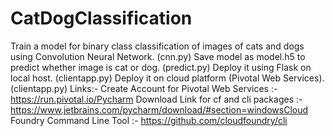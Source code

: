 # CatDogClassification

Train a model for binary class classification of images of cats and dogs using Convolution Neural Network. (cnn.py)
Save model as model.h5 to predict whether image is cat or dog. (predict.py)
Deploy it using Flask on local host. (clientapp.py)
Deploy it on cloud platform (Pivotal Web Services). (clientapp.py)
Links:-
Create Account for Pivotal Web Services :- https://run.pivotal.io/Pycharm 
Download Link for cf and cli packages  :- https://www.jetbrains.com/pycharm/download/#section=windowsCloud Foundry Command Line Tool :- https://github.com/cloudfoundry/cli
  
